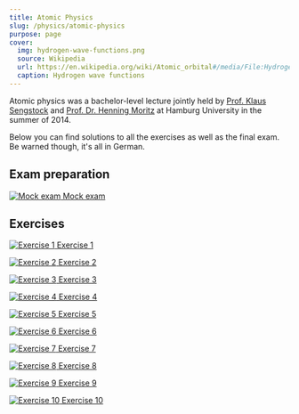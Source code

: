 ```yaml
---
title: Atomic Physics
slug: /physics/atomic-physics
purpose: page
cover:
  img: hydrogen-wave-functions.png
  source: Wikipedia
  url: https://en.wikipedia.org/wiki/Atomic_orbital#/media/File:Hydrogen_Density_Plots.png
  caption: Hydrogen wave functions
---
```


Atomic physics was a bachelor-level lecture jointly held by [Prof. Klaus Sengstock](https://www.physik.uni-hamburg.de/en/forschung/institute/ilp/forschung/sengstock/personen/sengstock) and [Prof. Dr. Henning Moritz](https://www.physik.uni-hamburg.de/en/sfb925/people/people-area-c/moritz-henning.html) at Hamburg University in the summer of 2014.

Below you can find solutions to all the exercises as well as the final exam. Be warned though, it's all in German.

## Exam preparation

<div class="grid docs">

[![Mock exam](thumbnails/mock-exam.png) Mock exam](pdfs/mock-exam.pdf)

</div>

## Exercises

<div class="grid docs">

[![Exercise 1](thumbnails/sol-01.png) Exercise 1](pdfs/sol-01.pdf)

[![Exercise 2](thumbnails/sol-02.png) Exercise 2](pdfs/sol-02.pdf)

[![Exercise 3](thumbnails/sol-03.png) Exercise 3](pdfs/sol-03.pdf)

[![Exercise 4](thumbnails/sol-04.png) Exercise 4](pdfs/sol-04.pdf)

[![Exercise 5](thumbnails/sol-05.png) Exercise 5](pdfs/sol-05.pdf)

[![Exercise 6](thumbnails/sol-06.png) Exercise 6](pdfs/sol-06.pdf)

[![Exercise 7](thumbnails/sol-07.png) Exercise 7](pdfs/sol-07.pdf)

[![Exercise 8](thumbnails/sol-08.png) Exercise 8](pdfs/sol-08.pdf)

[![Exercise 9](thumbnails/sol-09.png) Exercise 9](pdfs/sol-09.pdf)

[![Exercise 10](thumbnails/sol-10.png) Exercise 10](pdfs/sol-10.pdf)

</div>
